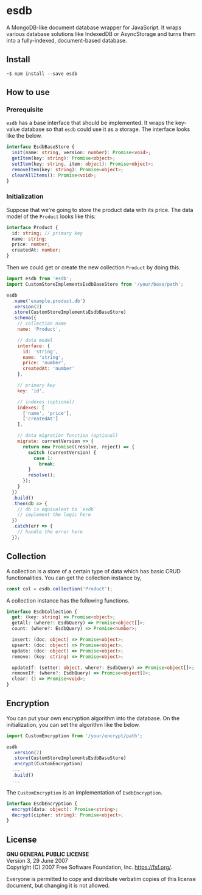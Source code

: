 # esdb

A MongoDB-like document database wrapper for JavaScript. It wraps various database solutions like IndexedDB or AsyncStorage and turns them into a fully-indexed, document-based database.

## Install

```
~$ npm install --save esdb
```

## How to use

### Prerequisite

`esdb` has a base interface that should be implemented. It wraps the key-value database so that `esdb` could use it as a storage. The interface looks like the below.

```ts
interface EsdbBaseStore {
  init(name: string, version: number): Promise<void>;
  getItem(key: string): Promise<object>;
  setItem(key: string, item: object): Promise<object>;
  removeItem(key: string): Promise<object>;
  clearAllItems(): Promise<void>;
}
```

### Initialization

Suppose that we're going to store the product data with its price. The data model of the `Product` looks like this:

```ts
interface Product {
  id: string; // primary key
  name: string;
  price: number;
  createdAt: number;
}
```

Then we could get or create the new collection `Product` by doing this.

```js
import esdb from 'esdb';
import CustomStoreImplementsEsdbBaseStore from '/your/base/path';

esdb
  .name('example.product.db')
  .version(2)
  .store(CustomStoreImplementsEsdbBaseStore)
  .schema({
    // collection name
    name: 'Product',

    // data model
    interface: {
      id: 'string',
      name: 'string',
      price: 'number',
      createdAt: 'number'
    },

    // primary key
    key: 'id',

    // indexes (optional)
    indexes: [
      ['name', 'price'],
      ['createdAt']
    ],

    // data migration function (optional)
    migrate: currentVersion => {
      return new Promise((resolve, reject) => {
        switch (currentVersion) {
          case 1:
            break;
        }
        resolve();
      });
    }
  })
  .build()
  .then(db => {
    // db is equivalent to `esdb`
    // implement the logic here
  })
  .catch(err => {
    // handle the error here
  });
```

## Collection

A collection is a store of a certain type of data which has basic CRUD functionalities. You can get the collection instance by,

```js
const col = esdb.collection('Product');
```

A collection instance has the following functions.

```ts
interface EsdbCollection {
  get: (key: string) => Promise<object>;
  getAll: (where?: EsdbQuery) => Promise<object[]>;
  count: (where?: EsdbQuery) => Promise<number>;

  insert: (doc: object) => Promise<object>;
  upsert: (doc: object) => Promise<object>;
  update: (doc: object) => Promise<object>;
  remove: (key: string) => Promise<object>;

  updateIf: (setter: object, where?: EsdbQuery) => Promise<object[]>;
  removeIf: (where?: EsdbQuery) => Promise<object[]>;
  clear: () => Promise<void>;
}
```

## Encryption

You can put your own encryption algorithm into the database. On the initialization, you can set the algorithm like the below.

```js
import CustomEncryption from '/your/encrypt/path';

esdb
  .version(2)
  .store(CustomStoreImplementsEsdbBaseStore)
  .encrypt(CustomEncryption)
  ...
  .build()
  ...
```

The `CustomEncryption` is an implementation of `EsdbEncryption`.

```ts
interface EsdbEncryption {
  encrypt(data: object): Promise<string>;
  decrypt(cipher: string): Promise<object>;
}
```

## License

**GNU GENERAL PUBLIC LICENSE**  
Version 3, 29 June 2007  
Copyright (C) 2007 Free Software Foundation, Inc. <https://fsf.org/>.

Everyone is permitted to copy and distribute verbatim copies of this license document, but changing it is not allowed.